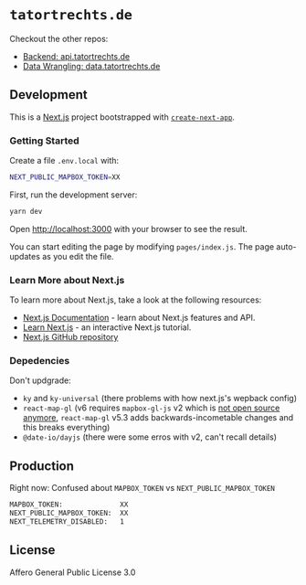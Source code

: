 # `tatortrechts.de`

Checkout the other repos:

- [Backend: api.tatortrechts.de](https://github.com/tatortrechts/api.tatortrechts.de)
- [Data Wrangling: data.tatortrechts.de](https://github.com/tatortrechts/data.tatortrechts.de)

## Development

This is a [Next.js](https://nextjs.org/) project bootstrapped with [`create-next-app`](https://github.com/vercel/next.js/tree/canary/packages/create-next-app).

### Getting Started

Create a file `.env.local` with:

```bash
NEXT_PUBLIC_MAPBOX_TOKEN=XX
```

First, run the development server:

```bash
yarn dev
```

Open <http://localhost:3000> with your browser to see the result.

You can start editing the page by modifying `pages/index.js`.
The page auto-updates as you edit the file.

### Learn More about Next.js

To learn more about Next.js, take a look at the following resources:

- [Next.js Documentation](https://nextjs.org/docs) - learn about Next.js features and API.
- [Learn Next.js](https://nextjs.org/learn) - an interactive Next.js tutorial.
- [Next.js GitHub repository](https://github.com/vercel/next.js/)

### Depedencies

Don't updgrade:

- `ky` and `ky-universal` (there problems with how next.js's wepback config)
- `react-map-gl` (v6 requires `mapbox-gl-js` v2 which is [not open source anymore](https://github.com/visgl/react-map-gl/releases/tag/v6.0.0), `react-map-gl` v5.3 adds backwards-incometable changes and this breaks everything)
- `@date-io/dayjs` (there were some erros with v2, can't recall details)

## Production

Right now: Confused about `MAPBOX_TOKEN` vs `NEXT_PUBLIC_MAPBOX_TOKEN`

```bash
MAPBOX_TOKEN:              XX
NEXT_PUBLIC_MAPBOX_TOKEN:  XX
NEXT_TELEMETRY_DISABLED:   1
```

## License

Affero General Public License 3.0
